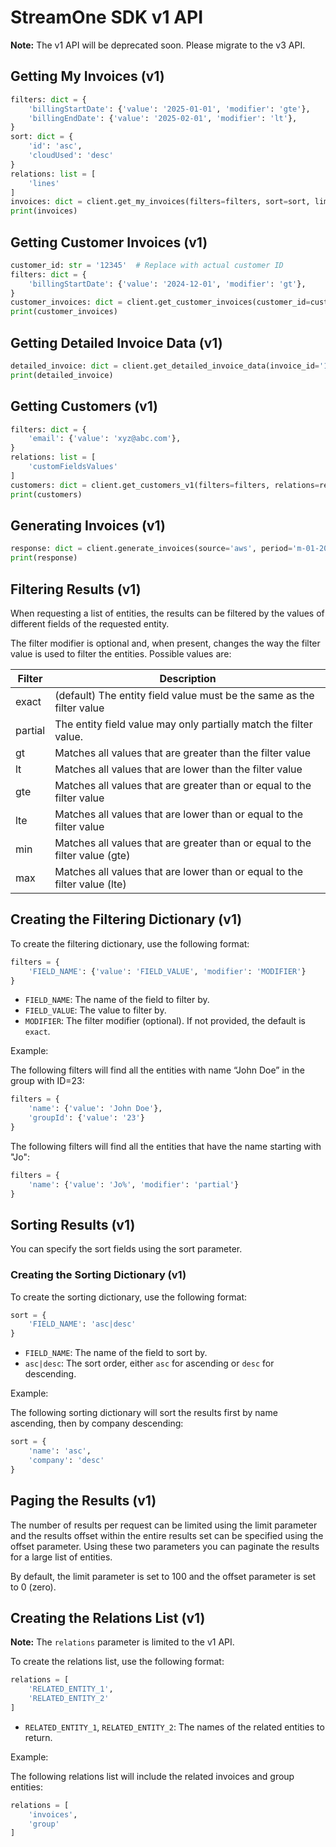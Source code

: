 # StreamOne SDK v1 API

**Note:** The v1 API will be deprecated soon. Please migrate to the v3 API.

## Getting My Invoices (v1)

```python
filters: dict = {
    'billingStartDate': {'value': '2025-01-01', 'modifier': 'gte'},
    'billingEndDate': {'value': '2025-02-01', 'modifier': 'lt'},
}
sort: dict = {
    'id': 'asc',
    'cloudUsed': 'desc'
}
relations: list = [
    'lines'
]
invoices: dict = client.get_my_invoices(filters=filters, sort=sort, limit=1000, offset=0, relations=relations)
print(invoices)
```

## Getting Customer Invoices (v1)

```python
customer_id: str = '12345'  # Replace with actual customer ID
filters: dict = {
    'billingStartDate': {'value': '2024-12-01', 'modifier': 'gt'},
}
customer_invoices: dict = client.get_customer_invoices(customer_id=customer_id, filters=filters, limit=100, offset=0)
print(customer_invoices)
```

## Getting Detailed Invoice Data (v1)

```python
detailed_invoice: dict = client.get_detailed_invoice_data(invoice_id='123', save_folder='path/to/save/folder')
print(detailed_invoice)
```

## Getting Customers (v1)

```python
filters: dict = {
    'email': {'value': 'xyz@abc.com'},
}
relations: list = [
    'customFieldsValues'
]
customers: dict = client.get_customers_v1(filters=filters, relations=relations, limit=100, offset=0)
print(customers)
```

## Generating Invoices (v1)

```python
response: dict = client.generate_invoices(source='aws', period='m-01-2025')
print(response)
```

## Filtering Results (v1)

When requesting a list of entities, the results can be filtered by the values of different fields of the requested entity.

The filter modifier is optional and, when present, changes the way the filter value is used to filter the entities. Possible values are:

| Filter   | Description                                                                 |
|----------|-----------------------------------------------------------------------------|
| exact    | (default) The entity field value must be the same as the filter value       |
| partial  | The entity field value may only partially match the filter value.           |
| gt       | Matches all values that are greater than the filter value                   |
| lt       | Matches all values that are lower than the filter value                     |
| gte      | Matches all values that are greater than or equal to the filter value       |
| lte      | Matches all values that are lower than or equal to the filter value         |
| min      | Matches all values that are greater than or equal to the filter value (gte) |
| max      | Matches all values that are lower than or equal to the filter value (lte)   |

## Creating the Filtering Dictionary (v1)

To create the filtering dictionary, use the following format:

```python
filters = {
    'FIELD_NAME': {'value': 'FIELD_VALUE', 'modifier': 'MODIFIER'}
}
```

- `FIELD_NAME`: The name of the field to filter by.
- `FIELD_VALUE`: The value to filter by.
- `MODIFIER`: The filter modifier (optional). If not provided, the default is `exact`.

Example:

The following filters will find all the entities with name “John Doe” in the group with ID=23:

```python
filters = {
    'name': {'value': 'John Doe'},
    'groupId': {'value': '23'}
}
```

The following filters will find all the entities that have the name starting with "Jo":

```python
filters = {
    'name': {'value': 'Jo%', 'modifier': 'partial'}
}
```

## Sorting Results (v1)

You can specify the sort fields using the sort parameter.

### Creating the Sorting Dictionary (v1)

To create the sorting dictionary, use the following format:

```python
sort = {
    'FIELD_NAME': 'asc|desc'
}
```

- `FIELD_NAME`: The name of the field to sort by.
- `asc|desc`: The sort order, either `asc` for ascending or `desc` for descending.

Example:

The following sorting dictionary will sort the results first by name ascending, then by company descending:

```python
sort = {
    'name': 'asc',
    'company': 'desc'
}
```

## Paging the Results (v1)

The number of results per request can be limited using the limit parameter and the results offset within the entire results set can be specified using the offset parameter. Using these two parameters you can paginate the results for a large list of entities.

By default, the limit parameter is set to 100 and the offset parameter is set to 0 (zero).

## Creating the Relations List (v1)

**Note:** The `relations` parameter is limited to the v1 API.

To create the relations list, use the following format:

```python
relations = [
    'RELATED_ENTITY_1',
    'RELATED_ENTITY_2'
]
```

- `RELATED_ENTITY_1`, `RELATED_ENTITY_2`: The names of the related entities to return.

Example:

The following relations list will include the related invoices and group entities:

```python
relations = [
    'invoices',
    'group'
]
```
